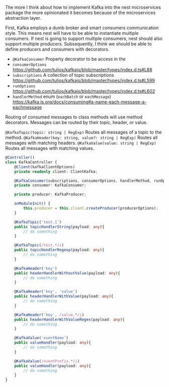 The more I think about how to implement Kafka into the nest microservices package the more opinionated it becomes because of the microservices abstraction layer.

First, Kafka employs a dumb broker and smart consumers communication style.  This means nest will have to be able to instantiate multiple consumers.  If nest is going to support multiple consumers, nest should also support multiple producers.  Subsequently, I think we should be able to define producers and consumers with decorators.

- `@KafkaConsumer` Property decorator to be access in the 
- `consumerOptions` https://github.com/tulios/kafkajs/blob/master/types/index.d.ts#L88
- `subscriptions` A collection of topic subscriptions https://github.com/tulios/kafkajs/blob/master/types/index.d.ts#L599
- `runOptions` https://github.com/tulios/kafkajs/blob/master/types/index.d.ts#L602
- `handlerMethod` enum (`eachBatch` or `eachMessage`) https://kafka.js.org/docs/consuming#a-name-each-message-a-eachmessage

Routing of consumed messages to class methods will use method decorators.  Messages can be routed by their topic, header, or value.

`@KafkaTopic(topic: string | RegExp)` Routes all messages of a topic to the method.
`@KafkaHeader(key: string, value?: string | RegExp)`  Routes all messages with matching headers.
`@KafkaValue(value: string | RegExp)` Routes all messages with matching values.


```ts
@Controller()
class KafkaController {
    @Client(kafkaClientOptions)
    private readonly client: ClientKafka;

    @KafkaConsumer(subscriptions, consumerOptions, handlerMethod, runOptions)
    private consumer: KafkaConsumer;

    private producer: KafkaProducer;

    onModuleInit() {
        this.producer = this.client.createProducer(producerOptions);
    }

    @KafkaTopic('test.1')
    public topicHandlerString(payload: any){
        // do something
    }

    @KafkaTopic(/test.*/i)
    public topicHandlerRegexp(payload: any){
        // do something
    }

    @KafkaHeader('key')
    public headerHandlerWithoutValue(payload: any){
        // do something
    }

    @KafkaHeader('key', 'value')
    public headerHandlerWithValue(payload: any){
        // do something
    }

    @KafkaHeader('key', /value.*/i)
    public headerHandlerWithValueRegex(payload: any){
        // do something
    }

    @KafkaValue('eventName')
    public valueHandler(payload: any){
        // do something
    }

    @KafkaValue(/eventPrefix.*/i)
    public valueHandler(payload: any){
        // do something
    }
}
```
